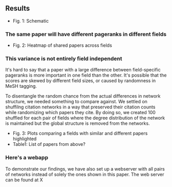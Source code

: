 ## Results

- Fig. 1: Schematic

### The same paper will have different pageranks in different fields

- Fig. 2: Heatmap of shared papers across fields

### This variance is not entirely field independent
It's hard to say that a paper with a large difference between field-specific pageranks is more important in one field than the other.
It's possible that the scores are skewed by different field sizes, or caused by randomness in MeSH tagging.

To disentangle the random chance from the actual differences in network structure, we needed something to compare against.
We settled on shuffilng citation networks in a way that preserved their citation counts while randomizing which papers they cite.
By doing so, we created 100 shuffled for each pair of fields where the degree distribution of the network is maintained but the global structure is removed from the networks.

- Fig. 3: Plots comparing a fields with similar and different papers highlighted
- Table1: List of papers from above?


### Here's a webapp 

To demonstrate our findings, we have also set up a webserver with all pairs of networks instead of solely the ones shown in this paper.
The web server can be found at X
